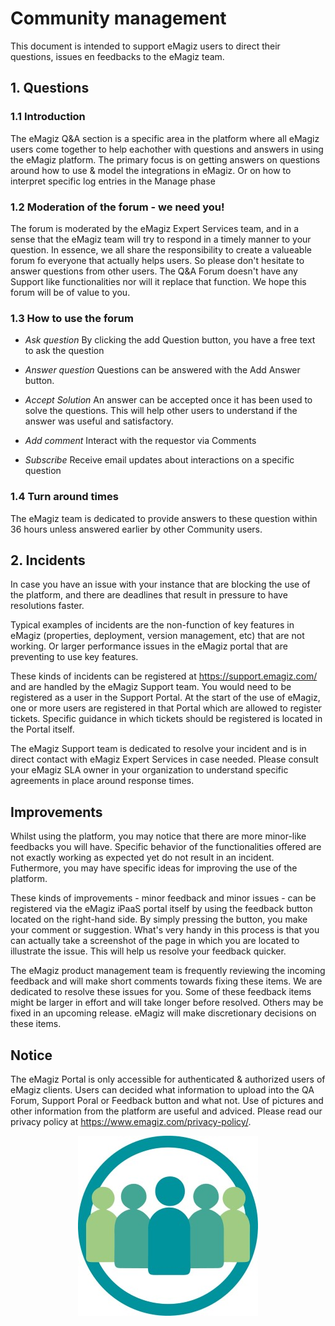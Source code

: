 # Community management

This document is intended to support eMagiz users to direct their questions, issues en feedbacks to the eMagiz team. 

## 1. Questions

### 1.1 Introduction

The eMagiz Q&A section is a specific area in the platform where all eMagiz users come together to help eachother with questions and answers in using the eMagiz platform. The primary focus is on getting answers on questions around how to use & model the integrations in eMagiz. Or on how to interpret specific log entries in the Manage phase

### 1.2 Moderation of the forum - we need you!

The forum is moderated by the eMagiz Expert Services team, and in a sense that the eMagiz team will try to respond in a timely manner to your question. In essence, we all share the responsibility to create a valueable forum fo everyone that actually helps users. So please don't hesitate to answer questions from other users. The Q&A Forum doesn't have any Support like functionalities nor will it replace that function. We hope this forum will be of value to you.

### 1.3 How to use the forum

- *Ask question*
By clicking the add Question button, you have a free text to ask the question

- *Answer question*
Questions can be answered with the Add Answer button. 

- *Accept Solution*
An answer can be accepted once it has been used to solve the questions. This will help other users to understand if the answer was useful and satisfactory.

- *Add comment*
Interact with the requestor via Comments

- *Subscribe*
Receive email updates about interactions on a specific question

### 1.4 Turn around times 

The eMagiz team is dedicated to provide answers to these question within 36 hours unless answered earlier by other Community users.

## 2. Incidents

In case you have an issue with your instance that are blocking the use of the platform, and there are deadlines that result in pressure to have resolutions faster.  

Typical examples of incidents are the non-function of key features in eMagiz (properties, deployment, version management, etc) that are not working. Or larger performance issues in the eMagiz portal that are preventing to use key features. 

These kinds of incidents can be registered at https://support.emagiz.com/ and are handled by the eMagiz Support team. You would need to be registered as a user in the Support Portal. At the start of the use of eMagiz, one or more users are registered in that Portal which are allowed to register tickets. Specific guidance in which tickets should be registered is located in the Portal itself.

The eMagiz Support team is dedicated to resolve your incident and is in direct contact with eMagiz Expert Services in case needed. Please consult your eMagiz SLA owner in your organization to understand specific agreements in place around response times.

## Improvements

Whilst using the platform, you may notice that there are more minor-like feedbacks you will have. Specific behavior of the functionalities offered are not exactly working as expected yet do not result in an incident. Futhermore, you may have specific ideas for improving the use of the platform. 

These kinds of improvements - minor feedback and minor issues - can be registered via the eMagiz iPaaS portal itself by using the feedback button located on the right-hand side. By simply pressing the button, you make your comment or suggestion. What's very handy in this process is that you can actually take a screenshot of the page in which you are located to illustrate the issue. This will help us resolve your feedback quicker.

The eMagiz product management team is frequently reviewing the incoming feedback and will make short comments towards fixing these items. We are dedicated to resolve these issues for you. Some of these feedback items might be larger in effort and will take longer before resolved. Others may be fixed in an upcoming release. eMagiz will make discretionary decisions on these items.


## Notice

The eMagiz Portal is only accessible for authenticated & authorized users of eMagiz clients. Users can decided what information to upload into the QA Forum, Support Poral or Feedback button and what not. Use of pictures and other information from the platform are useful and adviced. Please read our privacy policy at https://www.emagiz.com/privacy-policy/.
<p align="center"><img  src="../../img/howto/Community-Icon.jpg"></p>
